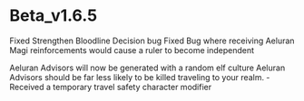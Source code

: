 # Beta_v1.6.5

Fixed Strengthen Bloodline Decision bug
Fixed Bug where receiving Aeluran Magi reinforcements would cause a ruler to become independent

Aeluran Advisors will now be generated with a random elf culture
Aeluran Advisors should be far less likely to be killed traveling to your realm.
    - Received a temporary travel safety character modifier
